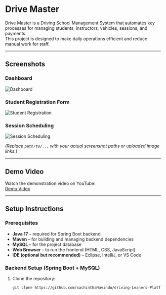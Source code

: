 # Drive Master

Drive Master is a Driving School Management System that automates key processes for managing students, instructors, vehicles, sessions, and payments.  
This project is designed to make daily operations efficient and reduce manual work for staff.

---

## Screenshots

### Dashboard
![Dashboard]([path/to/dashboard-screenshot.png](https://raw.githubusercontent.com/sachinthaNavindu/driving-Leaners-Platform/refs/heads/main/images/Screenshot%202025-09-21%20230211.png))

### Student Registration Form
![Student Registration](path/to/student-registration-screenshot.png)

### Session Scheduling
![Session Scheduling](path/to/session-scheduling-screenshot.png)

*(Replace `path/to/...` with your actual screenshot paths or uploaded image links.)*

---

## Demo Video
Watch the demonstration video on YouTube:  
[Demo Video](https://youtu.be/fm0duTfIBF0)

---

## Setup Instructions

### Prerequisites
- **Java 17** – required for Spring Boot backend  
- **Maven** – for building and managing backend dependencies  
- **MySQL** – for the project database  
- **Web Browser** – to run the frontend (HTML, CSS, JavaScript)  
- **IDE (optional but recommended)** – Eclipse, IntelliJ, or VS Code  

### Backend Setup (Spring Boot + MySQL)
1. Clone the repository:
   ```bash
   git clone https://github.com/sachinthaNavindu/driving-Leaners-Platform.git
